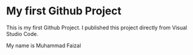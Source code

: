 # My first Github Project
This is my first Github Project. I published this project directly from Visual Studio Code.

My name is Muhammad Faizal
